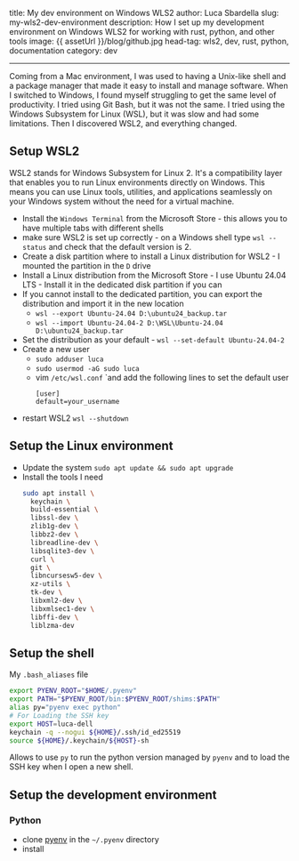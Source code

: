 title: My dev environment on Windows WLS2
author: Luca Sbardella
slug: my-wls2-dev-environment
description: How I set up my development environment on Windows WLS2 for working with rust, python, and other tools
image: {{ assetUrl }}/blog/github.jpg
head-tag: wls2, dev, rust, python, documentation
category: dev

---


Coming from a Mac environment, I was used to having a Unix-like shell and a package manager that made it easy to install and manage software. When I switched to Windows, I found myself struggling to get the same level of productivity. I tried using Git Bash, but it was not the same. I tried using the Windows Subsystem for Linux (WSL), but it was slow and had some limitations. Then I discovered WSL2, and everything changed.


## Setup WSL2

WSL2 stands for Windows Subsystem for Linux 2. It's a compatibility layer that enables you to run Linux environments directly on Windows. This means you can use Linux tools, utilities, and applications seamlessly on your Windows system without the need for a virtual machine.

* Install the `Windows Terminal` from the Microsoft Store - this allows you to have multiple tabs with different shells
* make sure WSL2 is set up correctly - on a Windows shell type `wsl --status` and check that the default version is 2.
* Create a disk partition where to install a Linux distribution for WSL2 - I mounted the partition in the `D` drive
* Install a Linux distribution from the Microsoft Store - I use Ubuntu 24.04 LTS - Install it in the dedicated disk partition if you can
* If you cannot install to the dedicated partition, you can export the distribution and import it in the new location
  * `wsl --export Ubuntu-24.04 D:\ubuntu24_backup.tar`
  * `wsl --import Ubuntu-24.04-2 D:\WSL\Ubuntu-24.04 D:\ubuntu24_backup.tar`
* Set the distribution as your default - `wsl --set-default Ubuntu-24.04-2`
* Create a new user
  * `sudo adduser luca`
  * `sudo usermod -aG sudo luca`
  * vim `/etc/wsl.conf` `and add the following lines to set the default user
    ```
    [user]
    default=your_username
    ```
* restart WSL2 `wsl --shutdown`

## Setup the Linux environment

* Update the system `sudo apt update && sudo apt upgrade`
* Install the tools I need
  ```bash
  sudo apt install \
    keychain \
    build-essential \
    libssl-dev \
    zlib1g-dev \
    libbz2-dev \
    libreadline-dev \
    libsqlite3-dev \
    curl \
    git \
    libncursesw5-dev \
    xz-utils \
    tk-dev \
    libxml2-dev \
    libxmlsec1-dev \
    libffi-dev \
    liblzma-dev
  ```
## Setup the shell

My `.bash_aliases` file
```bash
export PYENV_ROOT="$HOME/.pyenv"
export PATH="$PYENV_ROOT/bin:$PYENV_ROOT/shims:$PATH"
alias py="pyenv exec python"
# For Loading the SSH key
export HOST=luca-dell
keychain -q --nogui ${HOME}/.ssh/id_ed25519
source ${HOME}/.keychain/${HOST}-sh
```

Allows to use `py` to run the python version managed by `pyenv` and to load the SSH key when I open a new shell.

## Setup the development environment

### Python

* clone [pyenv](https://github.com/pyenv/pyenv) in the `~/.pyenv` directory
* install
